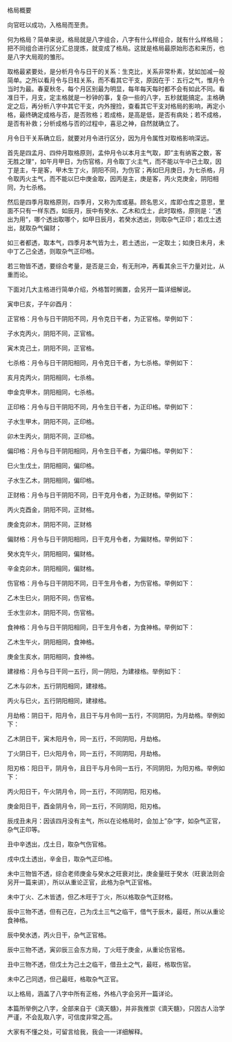 格局概要

向官旺以成功，入格局而至贵。

何为格局？简单来说，格局就是八字组合，八字有什么样组合，就有什么样格局；把不同组合进行区分汇总提炼，就变成了格局。这就是格局最原始形态和来历，也是八字大局观的雏形。

取格最紧要处，是分析月令与日干的关系：生克比，关系非常朴素，犹如加减一般简单。之所以看月令与日柱关系，而不看其它干支，原因在于：五行之气，惟月令当时为最。春夏秋冬，每个月区别最为明显，每年每天每时都不会有如此不同。看准日干，月支，定主格就是一秒钟的事，复杂一些的八字，五秒就能搞定。主格确定之后，再分析八字中其它干支，内外搜捡，查看其它干支对格局的影响，再定小格，最终确定成格与否，是否败格；若成格，是高是低，是否有病处；若不成格，是否有补救；分析成格与否的过程中，喜忌之神，自然就确立了。

月令日干关系确立后，就要对月令进行区分，因为月令属性对取格影响深远。

首先是四孟月、四仲月取格原则，孟仲月令以本月主气取，即”主有纳客之数，客无胜之理“，如午月甲日，为伤官格，月令取丁火主气，而不能以午中己土取，因丁是主，午是客，甲木生丁火，阴阳不同，为伤官；再如巳月庚日，为七杀格，月令取丙火主气，而不能以巳中庚金取，因丙是主，庚是客，丙火克庚金，阴阳相同，为七杀格。

然后是四季月取格原则，四季月，又称为库或墓。顾名思义，库即仓库之意思，里面不只有一样东西，如辰月，辰中有癸水、乙木和戊土，此时取格，原则是：”透出为用“，哪个透出取哪个，如甲日辰月，若癸水透出，则取杂气正印；若戊土透出，就取杂气偏财；

如三者都透，取本气，四季月本气皆为土，若土透出，一定取土；如庚日未月，未中丁乙己全透，则取杂气正印格。

若三物皆不透，要综合考量，是否是三会，有无刑冲，再看其余三干力量对比，从重而论。

下面对几大主格进行简单介绍，外格暂时搁置，会另开一篇详细解说。

寅申巳亥，子午卯酉月：

正官格：月令与日干阴阳不同，月令克日干者，为正官格。举例如下：

子水克丙火，阴阳不同，正官格。

寅木克己土，阴阳不同，正官格。

七杀格：月令与日干阴阳相同，月令克日干者，为七杀格。举例如下：

亥月克丙火，阴阳相同，七杀格。

申金克甲木，阴阳相同，七杀格。

正印格：月令与日干阴阳不同，月令生日干者，为正印格。举例如下：

子水生甲木，阴阳不同，正印格。

卯木生丙火，阴阳不同，正印格。

偏印格：月令与日干阴阳相同，月令生日干者，为偏印格。举例如下：

巳火生戊土，阴阳相同，偏印格。

子水生乙木，阴阳相同，偏印格。

正财格：月令与日干阴阳不同，日干克月令者，为正财格。举例如下：

丙火克酉金，阴阳不同，正财格。

庚金克卯木，阴阳不同，正财格

偏财格：月令与日干阴阳相同，日干克月令者，为偏财格。举例如下：

癸水克午火，阴阳相同，偏财格。

辛金克卯木，阴阳相同，偏财格。

伤官格：月令与日干阴阳不同，日干生月令者，为伤官格。举例如下：

乙木生巳火，阴阳不同，伤官格。

壬水生卯木，阴阳不同，伤官格。

食神格：月令与日干阴阳相同，日干生月令者，为食神格。举例如下：

乙木生午火，阴阳相同，食神格。

庚金生亥水，阴阳相同，食神格。

建禄格：月令与日干同一五行，同一阴阳，为建禄格。举例如下：

乙木与卯木，五行阴阳相同，建禄格。

丙火与巳火，五行阴阳相同，建禄格。

月劫格：阴日干，阳月令，且日干与月令同一五行，不同阴阳，为月劫格。举例如下：

乙木阴日干，寅木阳月令，同一五行，不同阴阳，月劫格。

丁火阴日干，巳火阳月令，同一五行，不同阴阳，月劫格。

阳刃格：阳日干，阴月令，且日干与月令同一五行，不同阴阳，为阳刃格。举例如下：

丙火阳日干，午火阴月令，同一五行，不同阴阳，阳刃格。

庚金阳日干，酉金阴月令，同一五行，不同阴阳，阳刃格。

辰戌丑未月：因该四月没有主气，所以在论格局时，会加上”杂“字，如杂气正官，杂气正印等。

丑中辛透出，戊土日，取杂气伤官格。

戌中戊土透出，辛金日，取杂气正印格。

未中三物皆不透，综合老师庚金与癸水之旺衰对比，庚金量旺于癸水（旺衰法则会另开一篇来讲），所以从重论正官，此格为杂气正官格。

未中丁火、乙木皆透，但乙木旺于丁火，所以格取杂气正财格。

辰中三物不透，但有己在，己为戊土三气之临干，借气于辰木，最旺，所以从重论食神格。

辰中癸水透，丙火日干，杂气正官格。

辰中三物不透，寅卯辰三会东方局，丁火旺于庚金，从重论伤官格。

丑中三物不透，但戊土为己土之临干，借丑土之气，最旺，格取伤官。

未中乙己同透，但己最旺，格取杂气正官。

以上格局，涵盖了八字中所有正格，外格八字会另开一篇详论。

本篇所举例之八字，全部来自于《滴天髓》，并非我推崇《滴天髓》，只因古人治学严谨，不会乱取八字，可信度非常之高。

大家有不懂之处，可留言给我，我会一一详细解释。

